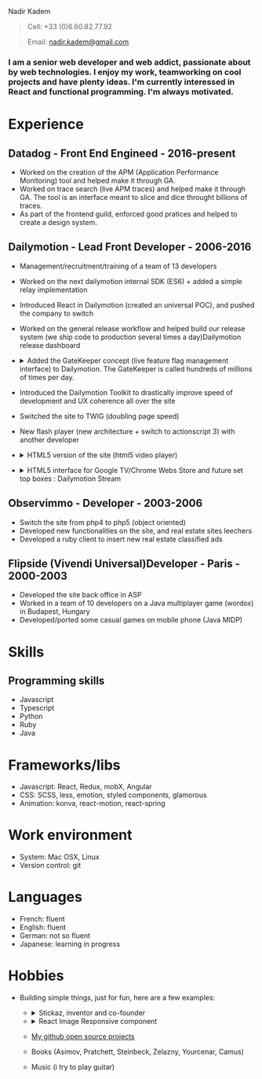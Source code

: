 Nadir Kadem

> Cell: +33 (0)6.60.82.77.92

> Email: nadir.kadem@gmail.com

###  I am a senior web developer and web addict, passionate about by web technologies. I enjoy my work, teamworking on cool projects and have plenty ideas. I'm currently interessed in React and functional programming. I'm always motivated.

# Experience

## Datadog - Front End Engineed - 2016-present

- Worked on the creation of the APM (Application Performance Monitoring) tool and helped make it through GA.
- Worked on trace search (live APM traces) and helped make it through GA. The tool is an interface meant to slice and dice throught billions of traces.
- As part of the frontend guild, enforced good pratices and helped to create a design system.

## Dailymotion - Lead Front Developer - 2006-2016

- Management/recruitment/training of a team of 13 developers
- Worked on the next dailymotion internal SDK (ES6) + added a simple relay implementation
- Introduced React in Dailymotion (created an universal POC), and pushed the company to switch
- Worked on the general release workflow and helped build our release system (we ship code to production several times a day)Dailymotion release dashboard
- <details><summary>Added the GateKeeper concept (live feature flag management interface) to Dailymotion. The GateKeeper is called hundreds of millions of times per day.</summary>

  ![Dailymotion Gatekeeper](http://youpinadi.github.io/images/gatekeeper.png)
  </details>

- Introduced the Dailymotion Toolkit to drastically improve speed of development and UX coherence all over the site
- Switched the site to TWIG (doubling page speed)
- New flash player (new architecture + switch to actionscript 3) with another developer
-  <details>
    <summary>HTML5 version of the site (html5 video player)</summary>

    ![Dailymotion HTML5 demo](http://youpinadi.github.io/images/html5.png)
  </details>

-  <details>
    <summary>HTML5 interface for Google TV/Chrome Webs Store and future set top boxes : Dailymotion Stream</summary>

    ![Dailymotion Stream](http://youpinadi.github.io/images/stream.png)
  </details>


## Observimmo - Developer - 2003-2006

- Switch the site from php4 to php5 (object oriented)
- Developed new functionalities on the site, and real estate sites leechers
- Developed a ruby client to insert new real estate classified ads

## Flipside (Vivendi Universal)Developer - Paris - 2000-2003

- Developed the site back office in ASP
- Worked in a team of 10 developers on a Java multiplayer game (wordox) in Budapest, Hungary
- Developed/ported some casual games on mobile phone (Java MIDP)

# Skills

## Programming skills

- Javascript
- Typescript
- Python
- Ruby
- Java

# Frameworks/libs

- Javascript: React, Redux, mobX, Angular
- CSS: SCSS, less, emotion, styled components, glamorous
- Animation: konva, react-motion, react-spring

# Work environment

- System: Mac OSX, Linux
- Version control: git

# Languages

- French: fluent
- English: fluent
- German: not so fluent
- Japanese: learning in progress

# Hobbies

- Building simple things, just for fun, here are a few examples:

  - <details>
      <summary>Stickaz, inventor and co-founder</summary>
      
      ![Stickaz](http://youpinadi.github.io/images/stickaz.png)
      </details>

  - <details>
      <summary>React Image Responsive component</summary>

    ![React Image Responsive component](https://i.ibb.co/CQr5Zbs/Image-2020-07-04-at-10-02-39-PM.png)
      </details>

  - [My github open source projects](https://github.com/Youpinadi)
  - Books (Asimov, Pratchett, Steinbeck, Zelazny, Yourcenar, Camus)
  - Music (i try to play guitar)
